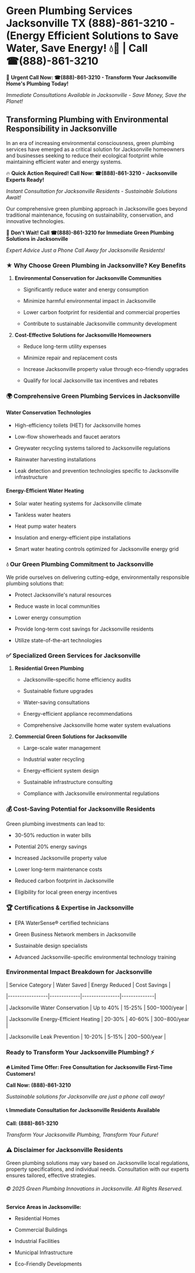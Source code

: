 # Green Plumbing Services Jacksonville TX (888)-861-3210 - (Energy Efficient Solutions to Save Water, Save Energy! 💧🌿 | Call ☎(888)-861-3210

🚨 **Urgent Call Now: ☎(888)-861-3210 - Transform Your Jacksonville Home's Plumbing Today!**
*Immediate Consultations Available in Jacksonville - Save Money, Save the Planet!*

## Transforming Plumbing with Environmental Responsibility in Jacksonville

In an era of increasing environmental consciousness, green plumbing services have emerged as a critical solution for Jacksonville homeowners and businesses seeking to reduce their ecological footprint while maintaining efficient water and energy systems. 

🔥 **Quick Action Required! Call Now: ☎(888)-861-3210 - Jacksonville Experts Ready!**
*Instant Consultation for Jacksonville Residents - Sustainable Solutions Await!*

Our comprehensive green plumbing approach in Jacksonville goes beyond traditional maintenance, focusing on sustainability, conservation, and innovative technologies.

🚨 **Don't Wait! Call ☎(888)-861-3210 for Immediate Green Plumbing Solutions in Jacksonville**
*Expert Advice Just a Phone Call Away for Jacksonville Residents!*

### ★ Why Choose Green Plumbing in Jacksonville? Key Benefits

1. **Environmental Conservation for Jacksonville Communities** 
   - Significantly reduce water and energy consumption
   - Minimize harmful environmental impact in Jacksonville
   - Lower carbon footprint for residential and commercial properties
   - Contribute to sustainable Jacksonville community development

2. **Cost-Effective Solutions for Jacksonville Homeowners** 
   - Reduce long-term utility expenses
   - Minimize repair and replacement costs
   - Increase Jacksonville property value through eco-friendly upgrades
   - Qualify for local Jacksonville tax incentives and rebates

### 🌍 Comprehensive Green Plumbing Services in Jacksonville

#### Water Conservation Technologies
- High-efficiency toilets (HET) for Jacksonville homes
- Low-flow showerheads and faucet aerators
- Greywater recycling systems tailored to Jacksonville regulations
- Rainwater harvesting installations
- Leak detection and prevention technologies specific to Jacksonville infrastructure

#### Energy-Efficient Water Heating
- Solar water heating systems for Jacksonville climate
- Tankless water heaters
- Heat pump water heaters
- Insulation and energy-efficient pipe installations
- Smart water heating controls optimized for Jacksonville energy grid

### 💧 Our Green Plumbing Commitment to Jacksonville

We pride ourselves on delivering cutting-edge, environmentally responsible plumbing solutions that:
- Protect Jacksonville's natural resources
- Reduce waste in local communities
- Lower energy consumption
- Provide long-term cost savings for Jacksonville residents
- Utilize state-of-the-art technologies

### ✅ Specialized Green Services for Jacksonville

1. **Residential Green Plumbing**
   - Jacksonville-specific home efficiency audits
   - Sustainable fixture upgrades
   - Water-saving consultations
   - Energy-efficient appliance recommendations
   - Comprehensive Jacksonville home water system evaluations

2. **Commercial Green Solutions for Jacksonville**
   - Large-scale water management
   - Industrial water recycling
   - Energy-efficient system design
   - Sustainable infrastructure consulting
   - Compliance with Jacksonville environmental regulations

### 💰 Cost-Saving Potential for Jacksonville Residents

Green plumbing investments can lead to:
- 30-50% reduction in water bills
- Potential 20% energy savings
- Increased Jacksonville property value
- Lower long-term maintenance costs
- Reduced carbon footprint in Jacksonville
- Eligibility for local green energy incentives

### 🏆 Certifications & Expertise in Jacksonville

- EPA WaterSense® certified technicians
- Green Business Network members in Jacksonville
- Sustainable design specialists
- Advanced Jacksonville-specific environmental technology training

### Environmental Impact Breakdown for Jacksonville

| Service Category | Water Saved | Energy Reduced | Cost Savings |
|-----------------|-------------|----------------|--------------|
| Jacksonville Water Conservation | Up to 40% | 15-25% | $500-$1000/year |
| Jacksonville Energy-Efficient Heating | 20-30% | 40-60% | $300-$800/year |
| Jacksonville Leak Prevention | 10-20% | 5-15% | $200-$500/year |

### Ready to Transform Your Jacksonville Plumbing? ⚡

**🔥 Limited Time Offer: Free Consultation for Jacksonville First-Time Customers!**

**Call Now: (888)-861-3210**
*Sustainable solutions for Jacksonville are just a phone call away!*

#### 📞 Immediate Consultation for Jacksonville Residents Available

**Call: (888)-861-3210**
*Transform Your Jacksonville Plumbing, Transform Your Future!*

### ⚠️ Disclaimer for Jacksonville Residents

Green plumbing solutions may vary based on Jacksonville local regulations, property specifications, and individual needs. Consultation with our experts ensures tailored, effective strategies.

###### © 2025 Green Plumbing Innovations in Jacksonville. All Rights Reserved.

**Service Areas in Jacksonville:** 
- Residential Homes
- Commercial Buildings
- Industrial Facilities
- Municipal Infrastructure
- Eco-Friendly Developments